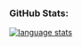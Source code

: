 ### GitHub Stats:

[![language stats](https://github-readme-stats.vercel.app/api/top-langs/?username=camerondugan&layout=compact&theme=dark&langs_count=8&size_wieght=0.1&count_weight=0.5)]()
<!-- --- -->

<!--
**camerondugan/camerondugan** is a ✨ _special_ ✨ repository because its `README.md` (this file) appears on your GitHub profile.

Here are some ideas to get you started:

- 🔭 I’m currently working on ...
- 🌱 I’m currently learning ...
- 👯 I’m looking to collaborate on ...
- 🤔 I’m looking for help with ...
- 💬 Ask me about ...
- 📫 How to reach me: ...
- 😄 Pronouns: ...
- ⚡ Fun fact: ...
-->
